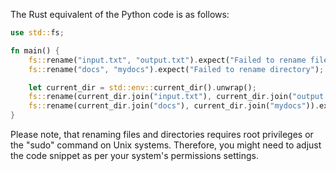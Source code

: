 The Rust equivalent of the Python code is as follows:

```rust
use std::fs;

fn main() {
    fs::rename("input.txt", "output.txt").expect("Failed to rename file");
    fs::rename("docs", "mydocs").expect("Failed to rename directory");

    let current_dir = std::env::current_dir().unwrap();
    fs::rename(current_dir.join("input.txt"), current_dir.join("output.txt")).expect("Failed to rename file in the current working directory");
    fs::rename(current_dir.join("docs"), current_dir.join("mydocs")).expect("Failed to rename directory in the current working directory");
}
```

Please note, that renaming files and directories requires root privileges or the "sudo" command on Unix systems. Therefore, you might need to adjust the code snippet as per your system's permissions settings.
